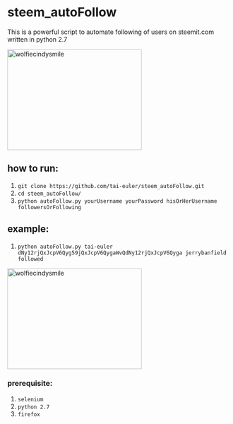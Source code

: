 # steem_autoFollow


This is a powerful script to automate following of users on steemit.com written in python 2.7


<img src="https://media.makeameme.org/created/Hi-Stalker.jpg" alt="wolfiecindysmile" style="width:304px;height:228px;">

## how to run: 
1. ```git clone https://github.com/tai-euler/steem_autoFollow.git```
2. ```cd steem_autoFollow/```
3. ```python autoFollow.py yourUsername yourPassword hisOrHerUsername followersOrFollowing```

## example: 
1. ``python autoFollow.py tai-euler dNy12rjQxJcpV6Qyg59jQxJcpV6QygaWvQdNy12rjQxJcpV6Qyga jerrybanfield followed``

<img src="https://preview.ibb.co/cRNEEF/Screen_Shot_2017_09_11_at_00_43_16.png" alt="wolfiecindysmile" style="width:304px;height:228px;">

### prerequisite: 
1. ```selenium```
2. ```python 2.7```
3. ```firefox```

